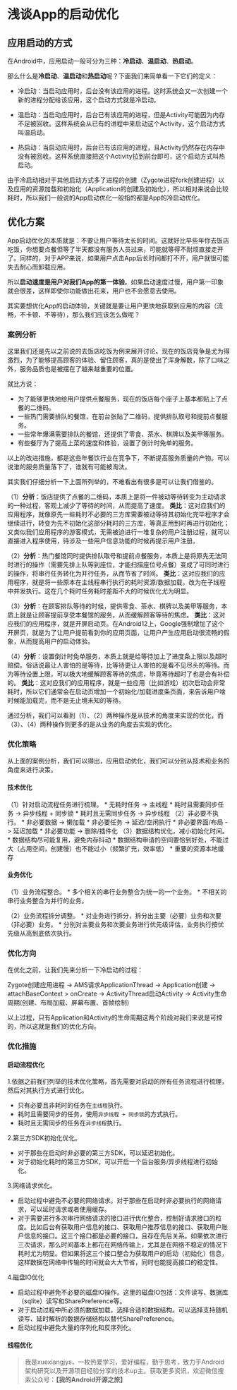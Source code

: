 
# 浅谈App的启动优化

## 应用启动的方式

在Android中，应用启动一般可分为三种：**冷启动**、**温启动**、**热启动**。

那么什么是**冷启动**、**温启动**和**热启动**呢？下面我们来简单看一下它们的定义：

* 冷启动：当启动应用时，后台没有该应用的进程。这时系统会又一次创建一个新的进程分配给该应用，这个启动方式就是冷启动。

* 温启动：当启动应用时，后台已有该应用的进程，但是Activity可能因为内存不足被回收。这样系统会从已有的进程中来启动这个Activity，这个启动方式叫温启动。

* 热启动：当启动应用时，后台已有该应用的进程，且Activity仍然存在内存中没有被回收。这样系统直接把这个Activity拉到前台即可，这个启动方式叫热启动。

由于冷启动相对于其他启动方式多了进程的创建（Zygote进程fork创建进程）以及应用的资源加载和初始化（Application的创建及初始化），所以相对来说会比较耗时，所以我们一般说的App启动优化一般指的都是App的冷启动优化。

## 优化方案

App启动优化的本质就是：不要让用户等待太长的时间。这就好比早些年你去饭店吃饭，你想要点餐但等了半天都没有服务人员过来，可能就等得不耐烦直接走开了。同样的，对于APP来说，如果用户点击App后长时间都打不开，用户就很可能失去耐心而卸载应用。

所以**启动速度是用户对我们App的第一体验**。如果启动速度过慢，用户第一印象就会很差，这样即使你功能做出花来，用户也不会愿意去使用。

其实要想优化App的启动体验，关键就是要让用户更快地获取到应用的内容（流畅，不卡顿、不等待），那么我们应该怎么做呢？

### 案例分析

这里我们还是先以之前说的去饭店吃饭为例来展开讨论。现在的饭店竞争是尤为得激烈，为了能够提高顾客的体验、留住顾客，真的是使出了浑身解数，除了口味之外，服务品质也是被摆在了越来越重要的位置。

就比方说：

* 为了能够更快地给用户提供点餐服务，现在的饭店每个座子上基本都贴上了点餐的二维码。
* 一些热门需要排队的餐馆，在前台张贴了二维码，提供排队取号和提前点餐服务。
* 一些常年爆满需要排队的餐馆，还提供了零食、茶水、棋牌以及美甲等服务。
* 有些餐厅为了提高上菜的速度和体验，设置了倒计时免单的服务。

以上的改进措施，都是这些年餐饮行业在竞争下，不断提高服务质量的产物。可以说谁的服务质量落下了，谁就有可能被淘汰。

其实我们仔细分析一下上面所列举的，不难看出有很多是可以让我们借鉴的。

（1）**分析**：饭店提供了点餐的二维码，本质上是将一件被动等待转变为主动请求的一种过程，客观上减少了等待的时间，从而提高了速度。
    **类比**：这对应我们的应用程序，就像原先一些耗时不必要的三方库需要被动等待其初始化完毕程序才会继续进行，转变为先不初始化这部分耗时的三方库，等真正用到时再进行初始化；又类似我们应用程序的游客模式，无需被迫进行一堆复杂的用户注册过程，就可以直接进入程序使用，待涉及一些用户信息功能的时候再提示用户注册。

（2）**分析**：热门餐馆同时提供排队取号和提前点餐服务，本质上是将原先无法同时进行的操作（需要先排上队等到座位，才能扫描座位号点餐）变成了可同时进行的操作，将串行任务转化为并行任务，从而节省了时间。
    **类比**：这对应我们的应用程序，就是将一些原本在主线程串行执行的耗时资源/数据加载，改为在子线程中并发执行。这在几个耗时任务耗时差距不大的时候优化尤为明显。

（3）**分析**：在顾客排队等待的时候，提供零食、茶水、棋牌以及美甲等服务，本质上就是让顾客提前享受本餐馆的服务，从而缓解顾客等待的焦虑。
    **类比**：这对应我们的应用程序，就是开屏启动页。在Android12上，Google强制增加了这个开屏页，就是为了让用户提前看到你的应用页面，让用户产生应用启动很流畅的假象，从而提高用户的启动体验。

（4）**分析**：设置倒计时免单服务，本质上就是给等待加上了进度条上限以及超时赔偿。俗话说最让人害怕的是等待，比等待更让人害怕的是看不见尽头的等待。而为等待设置上限，可以极大地缓解顾客等待的焦虑，毕竟等待超时了也是会有补偿的。
    **类比**：这对应我们的应用程序，就是一些应用（比如游戏）初次启动会非常耗时，所以它们通常会在启动页增加一个初始化/加载进度条页面，来告诉用户啥时候能加载完，而不是无止境未知的等待。

通过分析，我们可以看到（1）、（2）两种操作是从技术的角度来实现的优化，而（3）、（4）两种操作则更多的是从业务的角度去实现的优化。

### 优化策略

从上面的案例分析，我们可以得出，应用启动优化，我们可以分别从技术和业务的角度来进行决策。

#### 技术优化

（1）针对启动流程任务进行梳理。
    * 无耗时任务 -> 主线程
    * 耗时且需要同步任务 -> 异步线程 + 同步锁
    * 耗时且无需同步任务 -> 异步线程
（2）非必要不执行。
    * 非必要数据 -> 懒加载
    * 非必要任务 -> 延迟/空闲执行
    * 非必要界面/布局 -> 延迟加载
    * 非必要功能 -> 删除/插件化
（3）数据结构优化，减小初始化时间。
    * 数据结构尽可能复用，避免内存抖动
    * 数据结构申请的空间要恰到好处，不能过大（占用空间，创建慢）也不能过小（频繁扩充，效率低）
    * 重要的资源本地缓存

#### 业务优化

（1）业务流程整合。
    * 多个相关的串行业务整合为统一的一个业务。
    * 不相关的串行业务整合为并行的业务。

（2）业务流程拆分调整。
    * 对业务进行拆分，拆分出主要（必要）业务和次要（非必要）业务。
    * 分别对主要业务和次要业务进行优先级评估，业务执行按优先级从高到底依次执行。

### 优化方向

在优化之前，让我们先来分析一下冷启动的过程：

Zygote创建应用进程 -> AMS请求ApplicationThread -> Application创建 -> attachBaseContext > onCreate -> ActivityThread启动Activity -> Activity生命周期(创建、布局加载、屏幕布置、首帧绘制)

以上过程，只有Application和Activity的生命周期这两个阶段对我们来说是可控的，所以这就是我们的优化方向。

### 优化措施

#### 启动流程优化

1.依据之前我们列举的技术优化策略，首先需要对启动的所有任务流程进行梳理，然后对其执行方式进行优化。

* 只有必要且非耗时的任务在`主线程`执行。
* 耗时且需要同步的任务，使用`异步线程 + 同步锁`的方式执行。
* 耗时且无需同步的任务在`异步线程`执行。

2.第三方SDK初始化优化。

* 对于那些在启动时非必要的第三方SDK，可以延迟初始化。
* 对于初始化耗时的第三方SDK，可以开启一个后台服务/异步线程进行初始化。

3.网络请求优化。

* 启动过程中避免不必要的网络请求。对于那些在启动时非必要执行的网络请求，可以延时请求或者使用缓存。
* 对于需要进行多次串行网络请求的接口进行优化整合，控制好请求接口的粒度。比如后台有获取用户信息的接口、获取用户推荐信息的接口、获取用户账户信息的接口。这三个接口都是必要的接口，且存在先后关系。如果依次进行三次请求，那么时间基本上都花在网络传输上，尤其是在网络不稳定的情况下耗时尤为明显。但如果将这三个接口整合为获取用户的启动（初始化）信息，这样数据在网络中传输的时间就会大大节省，同时也能提高接口的稳定性。

4.磁盘IO优化

* 启动过程中避免不必要的磁盘IO操作。这里的磁盘IO包括：文件读写、数据库（sqlite）读写和SharePreference等。
* 对于启动过程中所必须的数据加载，选择合适的数据结构。可以选择支持随机读写、延时解析的数据存储结构以替代SharePreference。
* 启动过程中避免大量的序列化和反序列化。

#### 线程优化










































> 我是xuexiangjys，一枚热爱学习，爱好编程，勤于思考，致力于Android架构研究以及开源项目经验分享的技术up主。获取更多资讯，欢迎微信搜索公众号：**【我的Android开源之旅】**
